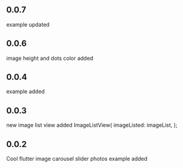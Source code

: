 ## 0.0.7
example updated
## 0.0.6
image height and dots color added

## 0.0.4
example added

## 0.0.3
new image list view added
               ImageListView(
                            imageListed: imageList,
                          );   
## 0.0.2

Cool flutter image carousel slider 
photos example added
